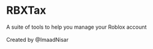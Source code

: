 <h1>RBXTax</h1>
A suite of tools to help you manage your Roblox account<br><br>
Created by @ImaadNisar
